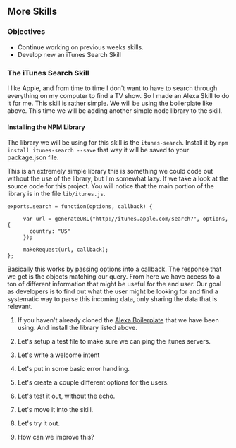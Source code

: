 ## More Skills
 
### Objectives

* Continue working on previous weeks skills.
* Develop new an iTunes Search Skill

### The iTunes Search Skill

I like Apple, and from time to time I don't want to have to search through everything on my computer to find a TV show. 
So I made an Alexa Skill to do it for me. 
This skill is rather simple. We will be using the boilerplate like above. This time we will be adding another simple node library to the skill. 

#### Installing the NPM Library
 
The library we will be using for this skill is the `itunes-search`. Install it by 
`npm install itunes-search --save` that way it will be saved to your package.json file.

This is an extremely simple library this is something we could code out without the use of the library, but I'm somewhat lazy. 
If we take a look at the source code for this project. You will notice that the main portion of the library is in the file `lib/itunes.js`.
```
exports.search = function(options, callback) {
   
     var url = generateURL("http://itunes.apple.com/search?", options, {
       country: "US"
     });
       
     makeRequest(url, callback);
};
```

Basically this works by passing options into a callback. The response that we get is the objects matching our query. 
From here we have access to a ton of different information that might be useful for the end user.
Our goal as developers is to find out what the user might be looking for and find a systematic way to parse this 
incoming data, only sharing the data that is relevant.

1. If you haven't already cloned the [Alexa Boilerplate](https://github.com/sammyboy45467/AlexaBoilerplate) that we have been using. 
And install the library listed above.

2. Let's setup a test file to make sure we can ping the itunes servers.

3. Let's write a welcome intent

4. Let's put in some basic error handling.

5. Let's create a couple different options for the users.

6. Let's test it out, without the echo.

7. Let's move it into the skill.

8. Let's try it out.
 
8. How can we improve this?
